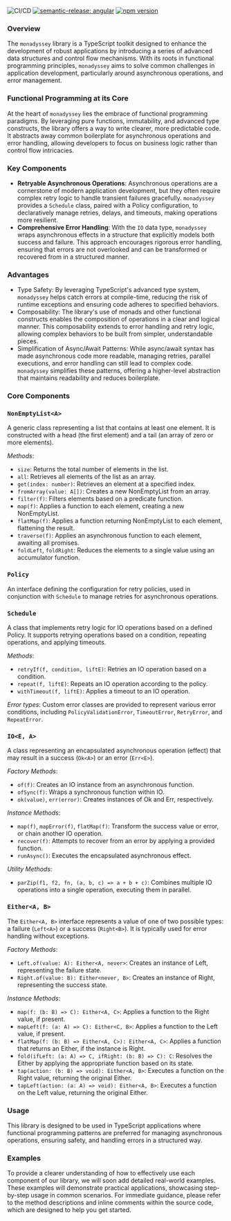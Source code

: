 ![CI/CD](https://github.com/gabriel-bornea/monadyssey/actions/workflows/release.yml/badge.svg)
[![semantic-release: angular](https://img.shields.io/badge/semantic--release-angular-e10079?logo=semantic-release)](https://github.com/semantic-release/semantic-release)
[![npm version](https://img.shields.io/npm/v/monadyssey.svg)](https://www.npmjs.com/package/monadyssey)

### Overview

The `monadyssey` library is a TypeScript toolkit designed to enhance the development of 
robust applications by introducing a series of advanced data structures and control flow mechanisms. 
With its roots in functional programming principles, `monadyssey` aims to solve common challenges in 
application development, particularly around asynchronous operations, and error management.

### Functional Programming at its Core

At the heart of `monadyssey` lies the embrace of functional programming paradigms. By leveraging 
pure functions, immutability, and advanced type constructs, the library offers a way to write clearer, 
more predictable code. It abstracts away common boilerplate for asynchronous operations and error 
handling, allowing developers to focus on business logic rather than control flow intricacies.

### Key Components

* __Retryable Asynchronous Operations__: Asynchronous operations are a cornerstone of modern application 
development, but they often require complex retry logic to handle transient failures gracefully. 
`monadyssey` provides a `Schedule` class, paired with a Policy configuration, to declaratively manage 
retries, delays, and timeouts, making operations more resilient.
* __Comprehensive Error Handling__: With the `IO` data type, `monadyssey` wraps asynchronous effects 
in a structure that explicitly models both success and failure. This approach encourages 
rigorous error handling, ensuring that errors are not overlooked and can be transformed or 
recovered from in a structured manner.

### Advantages

* Type Safety: By leveraging TypeScript's advanced type system, `monadyssey` helps catch errors at 
compile-time, reducing the risk of runtime exceptions and ensuring code adheres to specified behaviors.
* Composability: The library's use of monads and other functional constructs enables the composition 
of operations in a clear and logical manner. This composability extends to error handling and 
retry logic, allowing complex behaviors to be built from simpler, understandable pieces.
* Simplification of Async/Await Patterns: While async/await syntax has made asynchronous code more 
readable, managing retries, parallel executions, and error handling can still lead to complex code. 
`monadyssey` simplifies these patterns, offering a higher-level abstraction that maintains 
readability and reduces boilerplate.

### Core Components

### `NonEmptyList<A>`
A generic class representing a list that contains at least one element. It is constructed 
with a head (the first element) and a tail (an array of zero or more elements).

*Methods*:

* `size`: Returns the total number of elements in the list.
* `all`: Retrieves all elements of the list as an array.
* `get(index: number)`: Retrieves an element at a specified index.
* `fromArray(value: A[])`: Creates a new NonEmptyList from an array.
* `filter(f)`: Filters elements based on a predicate function.
* `map(f)`: Applies a function to each element, creating a new NonEmptyList.
* `flatMap(f)`: Applies a function returning NonEmptyList to each element, flattening the result.
* `traverse(f)`: Applies an asynchronous function to each element, awaiting all promises.
* `foldLeft`, `foldRight`: Reduces the elements to a single value using an accumulator function.

### `Policy`
An interface defining the configuration for retry policies, used in conjunction with `Schedule` to manage retries 
for asynchronous operations.

### `Schedule`
A class that implements retry logic for IO operations based on a defined Policy. 
It supports retrying operations based on a condition, repeating operations, and applying timeouts.

*Methods*:

* `retryIf(f, condition, liftE)`: Retries an IO operation based on a condition.
* `repeat(f, liftE)`: Repeats an IO operation according to the policy.
* `withTimeout(f, liftE)`: Applies a timeout to an IO operation.

*Error types*:
Custom error classes are provided to represent various error conditions, including 
`PolicyValidationError`, `TimeoutError`, `RetryError`, and `RepeatError`.

### `IO<E, A>`
A class representing an encapsulated asynchronous operation (effect) 
that may result in a success (`Ok<A>`) or an error (`Err<E>`).

*Factory Methods*:

* `of(f)`: Creates an IO instance from an asynchronous function.
* `ofSync(f)`: Wraps a synchronous function within IO.
* `ok(value)`, `err(error)`: Creates instances of Ok and Err, respectively.

*Instance Methods*:

* `map(f)`, `mapError(f)`, `flatMap(f)`: Transform the success value or error, or chain another IO operation.
* `recover(f)`: Attempts to recover from an error by applying a provided function.
* `runAsync()`: Executes the encapsulated asynchronous effect.

*Utility Methods*:

* `parZip(f1, f2, fn, (a, b, c) => a + b + c)`: Combines multiple IO operations into a single operation, executing them in parallel.

### `Either<A, B>`

The `Either<A, B>` interface represents a value of one of two possible types: a failure (`Left<A>`) or a success (`Right<B>`). 
It is typically used for error handling without exceptions.

*Factory Methods*:

* `Left.of(value: A): Either<A, never>`: Creates an instance of Left, representing the failure state.
* `Right.of(value: B): Either<never, B>`: Creates an instance of Right, representing the success state.

*Instance Methods*:

* `map(f: (b: B) => C): Either<A, C>`: Applies a function to the Right value, if present.
* `mapLeft(f: (a: A) => C): Either<C, B>`: Applies a function to the Left value, if present.
* `flatMap(f: (b: B) => Either<A, C>): Either<A, C>`: Applies a function that returns an Either, if the instance is Right.
* `fold(ifLeft: (a: A) => C, ifRight: (b: B) => C): C`: Resolves the Either by applying the appropriate function based on its state.
* `tap(action: (b: B) => void): Either<A, B>`: Executes a function on the Right value, returning the original Either.
* `tapLeft(action: (a: A) => void): Either<A, B>`: Executes a function on the Left value, returning the original Either.

### Usage
This library is designed to be used in TypeScript applications where functional programming patterns 
are preferred for managing asynchronous operations, ensuring safety, and handling 
errors in a structured way.

### Examples
To provide a clearer understanding of how to effectively use each component of our library, we will soon add 
detailed real-world examples. These examples will demonstrate practical applications, showcasing step-by-step 
usage in common scenarios. For immediate guidance, please refer to the method descriptions and inline comments 
within the source code, which are designed to help you get started.

